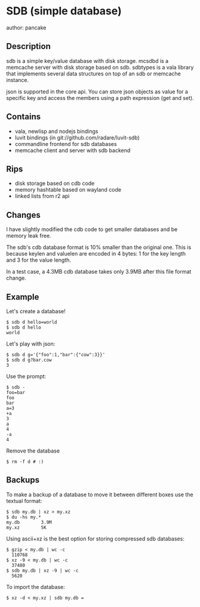 SDB (simple database)
=====================
author: pancake

Description
-----------
sdb is a simple key/value database with disk storage.
mcsdbd is a memcache server with disk storage based on sdb.
sdbtypes is a vala library that implements several data
structures on top of an sdb or memcache instance.

json is supported in the core api. You can store json
objects as value for a specific key and access the members
using a path expression (get and set).

Contains
--------
* vala, newlisp and nodejs bindings
* luvit bindings (in git://github.com/radare/luvit-sdb)
* commandline frontend for sdb databases
* memcache client and server with sdb backend

Rips
----
* disk storage based on cdb code
* memory hashtable based on wayland code
* linked lists from r2 api

Changes
-------
I have slightly modified the cdb code to get smaller databases
and be memory leak free.

The sdb's cdb database format is 10% smaller than the original
one. This is because keylen and valuelen are encoded in 4 bytes:
1 for the key length and 3 for the value length.

In a test case, a 4.3MB cdb database takes only 3.9MB after this
file format change.

Example
-------
Let's create a database!

	$ sdb d hello=world
	$ sdb d hello
	world

Let's play with json:

	$ sdb d g='{"foo":1,"bar":{"cow":3}}'
	$ sdb d g?bar.cow
	3

Use the prompt:

	$ sdb -
	foo=bar
	foo
	bar
	a=3
	+a
	3
	a
	4
	-a
	4
	
Remove the database

	$ rm -f d # :)

Backups
-------
To make a backup of a database to move it between different boxes use the textual format:

	$ sdb my.db | xz > my.xz
	$ du -hs my.*
	my.db        3.9M
	my.xz        5K

Using ascii+xz is the best option for storing compressed sdb databases:

	$ gzip < my.db | wc -c
	  110768
	$ xz -9 < my.db | wc -c
	  37480
	$ sdb my.db | xz -9 | wc -c
	  5620

To import the database:

	$ xz -d < my.xz | sdb my.db =
